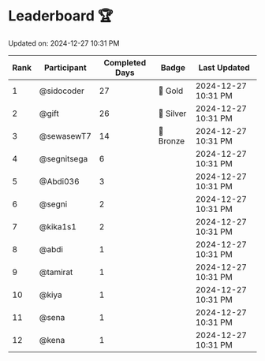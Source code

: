 # Leaderboard 🏆

Updated on: 2024-12-27 10:31 PM

| Rank | Participant       | Completed Days | Badge      | Last Updated         |
|------|-------------------|----------------|------------|----------------------|
| 1    | @sidocoder        | 27             | 🏅 Gold     | 2024-12-27 10:31 PM |
| 2    | @gift             | 26             | 🥈 Silver   | 2024-12-27 10:31 PM |
| 3    | @sewasewT7        | 14             | 🥉 Bronze   | 2024-12-27 10:31 PM |
| 4    | @segnitsega       | 6              |            | 2024-12-27 10:31 PM |
| 5    | @Abdi036          | 3              |            | 2024-12-27 10:31 PM |
| 6    | @segni            | 2              |            | 2024-12-27 10:31 PM |
| 7    | @kika1s1          | 2              |            | 2024-12-27 10:31 PM |
| 8    | @abdi             | 1              |            | 2024-12-27 10:31 PM |
| 9    | @tamirat          | 1              |            | 2024-12-27 10:31 PM |
| 10   | @kiya             | 1              |            | 2024-12-27 10:31 PM |
| 11   | @sena             | 1              |            | 2024-12-27 10:31 PM |
| 12   | @kena             | 1              |            | 2024-12-27 10:31 PM |
